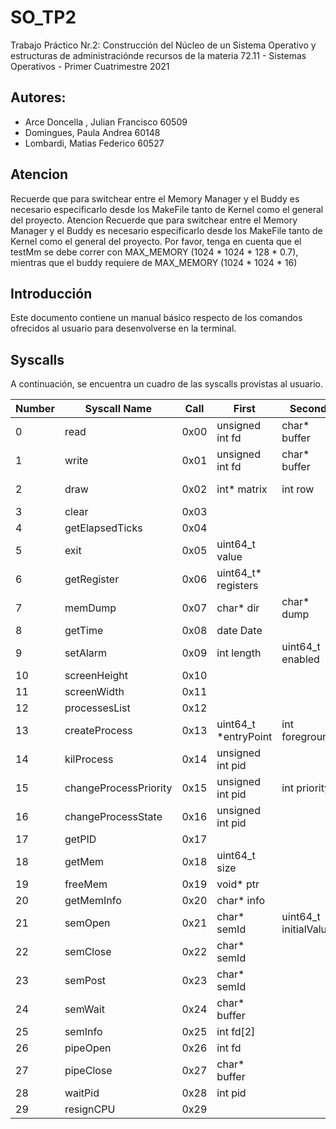 # SO_TP2
Trabajo Práctico Nr.2: Construcción del Núcleo de un Sistema Operativo y estructuras de administraciónde recursos de la materia 72.11 - Sistemas Operativos - Primer Cuatrimestre 2021

## Autores:
- Arce Doncella , Julian Francisco 60509                         
- Domingues, Paula Andrea 60148                                
- Lombardi, Matias Federico 60527

## Atencion
Recuerde que para switchear entre el Memory Manager y el Buddy es necesario especificarlo desde los MakeFile tanto de Kernel como el general del proyecto.
Atencion
Recuerde que para switchear entre el Memory Manager y el Buddy es necesario especificarlo desde los MakeFile tanto de Kernel como el general del proyecto. 
Por favor, tenga en cuenta que el testMm se debe correr con MAX_MEMORY (1024 * 1024 * 128 * 0.7), mientras que el buddy requiere de MAX_MEMORY (1024 * 1024 * 16)
## Introducción
Este documento contiene un manual básico respecto de los comandos ofrecidos al usuario para desenvolverse en la terminal.

## Syscalls
A continuación, se encuentra un cuadro de las syscalls provistas al usuario.<br>

|Number |Syscall Name           |Call	|First      			|Second     		|Third		    |Fourth	        |Fifth		|Sixth		        |Seventh         | Eighth   |
|-------|-----------------------|-------|-----------------------|-------------------|---------------|---------------|-----------|-------------------|----------------|----------|
|0	    |read			        |0x00	|unsigned int fd		|char* buffer		|int length	    |	  	        |	  	    |		            |		         |          |
|1	    |write			        |0x01	|unsigned int fd		|char* buffer		|int row	    |int col	    |int color	|  		            |		         |          |
|2	    |draw			        |0x02	|int* matrix		    |int row		    |	int col	    |int rows       |int columns|  		            |		         |          |
|3	    |clear			        |0x03	|  			            |  	                |  		        |		        |		    |		            |		         |          |
|4	    |getElapsedTicks	    |0x04	|  			            |  			        |	  	        |  		        |  	        |		            |		         |          |
|5	    |exit			        |0x05	|uint64_t value		    |       			|	  	        |  		        |  		    |		            |	         	 |          |
|6	    |getRegister		    |0x06	|uint64_t* registers	|	  		        |	          	|	  	        |  		    |    	            |		         |          |
|7	    |memDump		        |0x07	|char* dir		        |char* dump		    |  		        |            	|  		    |		            |		         |          |
|8	    |getTime		        |0x08	|date Date		        |  	  		        |  		        |  		        |	    	|		            |	             |          |
|9	    |setAlarm		        |0x09	|int length		        |uint64_t enabled	|       	  	|  	        	|     		|  		            |	             |          |
|10	    |screenHeight		    |0x10	|  			            |  			        |	  	        |  		        |	  	    |		            |		         |          |
|11	    |screenWidth		    |0x11	|  			            |  			        |       	  	|  	            |  		    |             		|		         |	        |
|12	    |processesList		    |0x12	|  			            |  			        |	  	        |  		        |	  	    |		            |		         |          |
|13	    |createProcess		    |0x13	|uint64_t *entryPoint   |int foreground		|uint64_t fdIn	|uint64_t fdOut|uint64_t first|uint64_t second  |uint64_t third  |char *name|    
|14	    |kilProcess		        |0x14	|unsigned int pid	    |	  		        |        		|  		        |	  	    |		            |		         |          |   
|15	    |changeProcessPriority	|0x15	|unsigned int pid	    |	int priority	|	  	        |  		        |  	    	|           		|	         	 |          |
|16	    |changeProcessState 	|0x16	|unsigned int pid	    |	         		|		        |  	  	        |  	    	|           		|	          	 |          |
|17	    |getPID		            |0x17	|	  	            	|	         		|  	            |	  	        |  	    	|           		|		         |          |
|18	    |getMem		            |0x18	|uint64_t size		    |        			|        		|	  	        |   		|             		|		         |          |
|19	    |freeMem	        	|0x19	|void* ptr  		    |  	        		|	          	|	  	        |  	    	|		            |		         |          |
|20	    |getMemInfo		        |0x20	|char* info     		|  		        	|	  	        |	  	        |  	    	|		            |		         |          |
|21	    |semOpen		        |0x21	|char* semId    		|uint64_t initialValue|	  	        |	  	        | 	     	|		            |		         |          |
|22	    |semClose		        |0x22	|char* semId    		|        			|  	        	|	  	        |  		    |	            	|		         |          |
|23	    |semPost		        |0x23	|char* semId    		|  	        		|  	        	|	  	        |  	    	|		            |		         |          |
|24	    |semWait		        |0x24	|char* buffer   		|  			        |  		        |	  	        |  	    	|		            |		         |          |
|25	    |semInfo		        |0x25	|int fd[2]      		|        			|  	        	|	  	        |  	    	|           		|		         |          |
|26	    |pipeOpen		        |0x26	|int fd     			|  		        	|  	        	|	  	        |  		    |		            |		         |          |
|27	    |pipeClose		        |0x27	|char* buffer   		|  			        |  		        |	  	        |  		    |		            |		         |          |
|28	    |waitPid		        |0x28	|int pid        		|  			        |  	        	|    		    |  		    |		            |		         |          |
|29     |resignCPU              |0x29   |                       |                   |               |               |           |                   |                |          |

